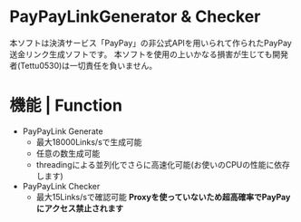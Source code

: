 # PayPayLinkGenerator & Checker
本ソフトは決済サービス「PayPay」の非公式APIを用いられて作られたPayPay送金リンク生成ソフトです。
本ソフトを使用の上いかなる損害が生じても開発者(Tettu0530)は一切責任を負いません。

# 機能 | Function
- PayPayLink Generate
  - 最大18000Links/sで生成可能
  - 任意の数生成可能
  - threadingによる並列化でさらに高速化可能(お使いのCPUの性能に依存します)
- PayPayLink Checker
  - 最大15Links/sで確認可能 **Proxyを使っていないため超高確率でPayPayにアクセス禁止されます**
